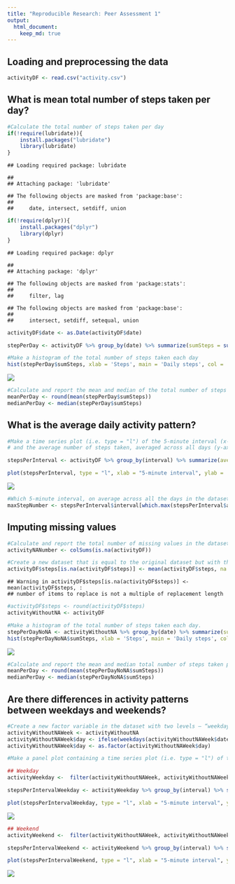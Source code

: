 ```yaml
---
title: "Reproducible Research: Peer Assessment 1"
output: 
  html_document:
    keep_md: true
---
```



## Loading and preprocessing the data


```r
activityDF <- read.csv("activity.csv")
```

## What is mean total number of steps taken per day?

```r
#Calculate the total number of steps taken per day
if(!require(lubridate)){
    install.packages("lubridate")
    library(lubridate)
}
```

```
## Loading required package: lubridate
```

```
## 
## Attaching package: 'lubridate'
```

```
## The following objects are masked from 'package:base':
## 
##     date, intersect, setdiff, union
```

```r
if(!require(dplyr)){
    install.packages("dplyr")
    library(dplyr)
}
```

```
## Loading required package: dplyr
```

```
## 
## Attaching package: 'dplyr'
```

```
## The following objects are masked from 'package:stats':
## 
##     filter, lag
```

```
## The following objects are masked from 'package:base':
## 
##     intersect, setdiff, setequal, union
```

```r
activityDF$date <- as.Date(activityDF$date)

stepPerDay <- activityDF %>% group_by(date) %>% summarize(sumSteps = sum(steps, na.rm = TRUE)) 

#Make a histogram of the total number of steps taken each day
hist(stepPerDay$sumSteps, xlab = 'Steps', main = 'Daily steps', col = 'green')
```

![](PA1_template_files/figure-html/unnamed-chunk-2-1.png)<!-- -->

```r
#Calculate and report the mean and median of the total number of steps taken per day
meanPerDay <- round(mean(stepPerDay$sumSteps))
medianPerDay <- median(stepPerDay$sumSteps)
```


## What is the average daily activity pattern?


```r
#Make a time series plot (i.e. type = "l") of the 5-minute interval (x-axis) 
# and the average number of steps taken, averaged across all days (y-axis)

stepsPerInterval <- activityDF %>% group_by(interval) %>% summarize(averageSteps = mean(steps, na.rm = TRUE))

plot(stepsPerInterval, type = "l", xlab = "5-minute interval", ylab = 'Average of steps', main = 'Steps by time interval')
```

![](PA1_template_files/figure-html/unnamed-chunk-3-1.png)<!-- -->

```r
#Which 5-minute interval, on average across all the days in the dataset, contains the maximum number of steps?
maxStepNumber <- stepsPerInterval$interval[which.max(stepsPerInterval$averageSteps)]
```

## Imputing missing values

```r
#Calculate and report the total number of missing values in the dataset (i.e. the total number of rows with NAs)
activityNANumber <- colSums(is.na(activityDF))

#Create a new dataset that is equal to the original dataset but with the missing data filled in.
activityDF$steps[is.na(activityDF$steps)] <- mean(activityDF$steps, na.rm = TRUE) %>% round(activityDF$steps)
```

```
## Warning in activityDF$steps[is.na(activityDF$steps)] <- mean(activityDF$steps, :
## number of items to replace is not a multiple of replacement length
```

```r
#activityDF$steps <- round(activityDF$steps)
activityWithoutNA <- activityDF

#Make a histogram of the total number of steps taken each day. 
stepPerDayNoNA <- activityWithoutNA %>% group_by(date) %>% summarize(sumSteps = sum(steps, na.rm = TRUE))
hist(stepPerDayNoNA$sumSteps, xlab = 'Steps', main = 'Daily steps', col = 'green')
```

![](PA1_template_files/figure-html/unnamed-chunk-4-1.png)<!-- -->

```r
#Calculate and report the mean and median total number of steps taken per day. 
meanPerDay <- round(mean(stepPerDayNoNA$sumSteps))
medianPerDay <- median(stepPerDayNoNA$sumSteps)
```


## Are there differences in activity patterns between weekdays and weekends?

```r
#Create a new factor variable in the dataset with two levels – “weekday” and “weekend” indicating whether a given date is a weekday or weekend day.
activityWithoutNAWeek <- activityWithoutNA
activityWithoutNAWeek$day <- ifelse(weekdays(activityWithoutNAWeek$date) %in% c("Saturday", "Sunday", "sabado", "domingo"), "weekend", "weekday") 
activityWithoutNAWeek$day <- as.factor(activityWithoutNAWeek$day)

#Make a panel plot containing a time series plot (i.e. type = "l") of the 5-minute interval (x-axis) and the average number of steps taken, averaged across all weekday days or weekend days (y-axis).    

## Weekday
activityWeekday <-  filter(activityWithoutNAWeek, activityWithoutNAWeek$day == 'weekday')

stepsPerIntervalWeekday <- activityWeekday %>% group_by(interval) %>% summarize(averageSteps = mean(steps, na.rm = TRUE))

plot(stepsPerIntervalWeekday, type = "l", xlab = "5-minute interval", ylab = 'Average of steps', main = 'Steps by time interval (Weekday)')
```

![](PA1_template_files/figure-html/unnamed-chunk-5-1.png)<!-- -->

```r
## Weekend
activityWeekend <-  filter(activityWithoutNAWeek, activityWithoutNAWeek$day == 'weekend')

stepsPerIntervalWeekend <- activityWeekend %>% group_by(interval) %>% summarize(averageSteps = mean(steps, na.rm = TRUE))

plot(stepsPerIntervalWeekend, type = "l", xlab = "5-minute interval", ylab = 'Average of steps', main = 'Steps by time interval (Weekend)')
```

![](PA1_template_files/figure-html/unnamed-chunk-5-2.png)<!-- -->

